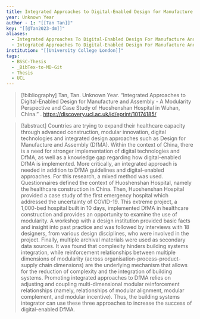 ```yaml
---
title: Integrated Approaches to Digital-Enabled Design for Manufacture and Assembly -  A Modularity Perspective and Case Study of Huoshenshan Hospital in Wuhan, China
year: Unknown Year
author - 1: "[[Tan Tan]]"
key: "[[@Tan2023-dm]]"
aliases:
  - Integrated Approaches To Digital-Enabled Design For Manufacture And Assembly - A Modularity Perspective And Case Study Of Huoshenshan Hospital In Wuhan, China
  - Integrated Approaches To Digital-Enabled Design For Manufacture And Assembly
institution: "[[University College London]]"
tags:
  - BSSC-Thesis
  - _BibTex-to-MD-Git
  - Thesis
  - UCL
---
```


> [!bibliography]
> Tan, Tan. Unknown Year. “Integrated Approaches to Digital-Enabled Design for Manufacture and Assembly -  A Modularity Perspective and Case Study of Huoshenshan Hospital in Wuhan, China.” . https://discovery.ucl.ac.uk/id/eprint/10174185/

> [!abstract]
> Countries are trying to expand their healthcare capacity through advanced construction, modular innovation, digital technologies and integrated design approaches such as Design for Manufacture and Assembly (DfMA). Within the context of China, there is a need for stronger implementation of digital technologies and DfMA, as well as a knowledge gap regarding how digital-enabled DfMA is implemented. More critically, an integrated approach is needed in addition to DfMA guidelines and digital-enabled approaches. For this research, a mixed method was used. Questionnaires defined the context of Huoshenshan Hospital, namely the healthcare construction in China. Then, Huoshenshan Hospital provided a case study of the first emergency hospital which addressed the uncertainty of COVID-19. This extreme project, a 1,000-bed hospital built in 10 days, implemented DfMA in healthcare construction and provides an opportunity to examine the use of modularity. A workshop with a design institution provided basic facts and insight into past practice and was followed by interviews with 18 designers, from various design disciplines, who were involved in the project. Finally, multiple archival materials were used as secondary data sources. It was found that complexity hinders building systems integration, while reinforcement relationships between multiple dimensions of modularity (across organisation-process-product-supply chain dimensions) are the underlying mechanism that allows for the reduction of complexity and the integration of building systems. Promoting integrated approaches to DfMA relies on adjusting and coupling multi-dimensional modular reinforcement relationships (namely, relationships of modular alignment, modular complement, and modular incentive). Thus, the building systems integrator can use these three approaches to increase the success of digital-enabled DfMA.